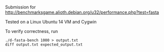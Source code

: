 Submission for 
http://benchmarksgame.alioth.debian.org/u32/performance.php?test=fasta

Tested on a Linux Ubuntu 14 VM and Cygwin

To verify correctness, run 
```
./d-fasta-bench 1000 > output.txt 
diff output.txt expected_output.txt
```
